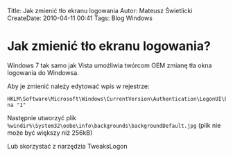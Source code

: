 Title: Jak zmienić tło ekranu logowania
Autor: Mateusz Świetlicki
CreateDate: 2010-04-11 00:41
Tags:	Blog
		Windows


Jak zmienić tło ekranu logowania?
====================

Windows 7 tak samo jak Vista umożliwia twórcom OEM zmianę tła okna logowania do Windowsa.

Aby je zmienić należy edytować wpis w rejestrze:
```
HKLM\Software\Microsoft\Windows\CurrentVersion\Authentication\LogonUI\Background na "1"
```

Następnie utworzyć plik `%windir%\System32\oobe\info\backgrounds\backgroundDefault.jpg` (plik nie może być większy niż 256kB)

Lub skorzystać z narzędzia TweaksLogon